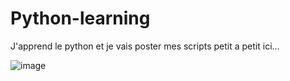 # Python-learning
J'apprend le python et je vais poster mes scripts petit a petit ici...


![image](https://github.com/MehdiA7/Python-learning/assets/152538807/bd69fea9-3f80-46ba-b430-d3cc5348ea9a)

